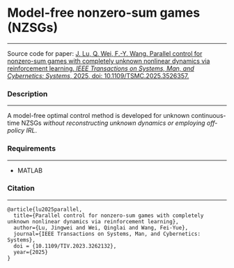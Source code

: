 # Model-free nonzero-sum games (NZSGs)
********
Source code for paper: 
[J. Lu, Q. Wei, F.-Y. Wang. Parallel control for nonzero-sum games with completely unknown nonlinear dynamics via reinforcement learning. *IEEE Transactions on Systems, Man, and Cybernetics: Systems*, 2025, doi: 10.1109/TSMC.2025.3526357.]([https://ieeexplore.ieee.org/document/10081497](https://ieeexplore.ieee.org/document/10849990))

### Description
********
A model-free optimal control method is developed for unknown continuous-time NZSGs *without reconstructing unknown dynamics or employing off-policy IRL*.

### Requirements
********
- MATLAB

### Citation
********
```angular2html
@article{lu2025parallel,
  title={Parallel control for nonzero-sum games with completely unknown nonlinear dynamics via reinforcement learning},
  author={Lu, Jingwei and Wei, Qinglai and Wang, Fei-Yue},
  journal={IEEE Transactions on Systems, Man, and Cybernetics: Systems},
  doi = {10.1109/TIV.2023.3262132},
  year={2025}
}
```

